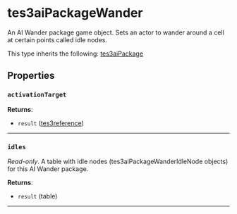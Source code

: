 # tes3aiPackageWander

An AI Wander package game object. Sets an actor to wander around a cell at certain points called idle nodes.

This type inherits the following: [tes3aiPackage](../../types/tes3aiPackage)
## Properties

### `activationTarget`



**Returns**:

* `result` ([tes3reference](../../types/tes3reference))

***

### `idles`

*Read-only*. A table with idle nodes (tes3aiPackageWanderIdleNode objects) for this AI Wander package.

**Returns**:

* `result` (table)

***

